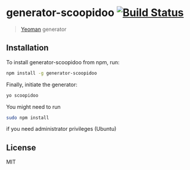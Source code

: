 # generator-scoopidoo [![Build Status](https://secure.travis-ci.org/jtorrel/generator-scoopidoo.png?branch=master)](https://travis-ci.org/jtorrel/generator-scoopidoo)

> [Yeoman](http://yeoman.io) generator


## Installation

To install generator-scoopidoo from npm, run:

```bash
npm install -g generator-scoopidoo
```

Finally, initiate the generator:

```bash
yo scoopidoo
```

You might need to run 
```bash
sudo npm install
```
if you need administrator privileges (Ubuntu)


## License

MIT
